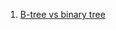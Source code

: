 1. [B-tree vs binary tree](https://www.tutorialspoint.com/difference-between-b-tree-and-binary-tree)